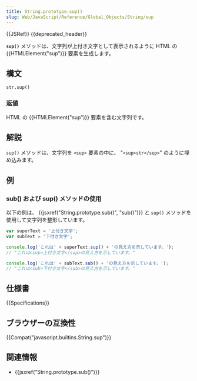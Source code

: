 ```yaml
---
title: String.prototype.sup()
slug: Web/JavaScript/Reference/Global_Objects/String/sup
---
```


{{JSRef}} {{deprecated_header}}

**`sup()`** メソッドは、文字列が上付き文字として表示されるように HTML の {{HTMLElement("sup")}} 要素を生成します。

## 構文

```
str.sup()
```

### 返値

HTML の {{HTMLElement("sup")}} 要素を含む文字列です。

## 解説

`sup()` メソッドは、文字列を `<sup>` 要素の中に、 "`<sup>str</sup>`" のように埋め込みます。

## 例

### sub() および sup() メソッドの使用

以下の例は、 {{jsxref("String.prototype.sub()", "sub()")}} と `sup()` メソッドを使用して文字列を整形しています。

```js
var superText = '上付き文字';
var subText = '下付き文字';

console.log('これは' + superText.sup() + 'の見え方を示しています。');
// "これは<sup>上付き文字</sup>の見え方を示しています。"

console.log('これは' + subText.sub() + 'の見え方を示しています。');
// "これは<sub>下付き文字</sub>の見え方を示しています。"
```

## 仕様書

{{Specifications}}

## ブラウザーの互換性

{{Compat("javascript.builtins.String.sup")}}

## 関連情報

- {{jsxref("String.prototype.sub()")}}
